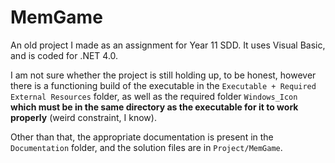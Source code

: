 # MemGame

An old project I made as an assignment for Year 11 SDD. It uses Visual Basic, and is coded for .NET 4.0. 

I am not sure whether the project is still holding up, to be honest, however there is a functioning build of the executable in the `Executable + Required External Resources` folder, as well as the required folder `Windows_Icon` **which must be in the same directory as the executable for it to work properly** (weird constraint, I know). 

Other than that, the appropriate documentation is present in the `Documentation` folder, and the solution files are in `Project/MemGame`.
